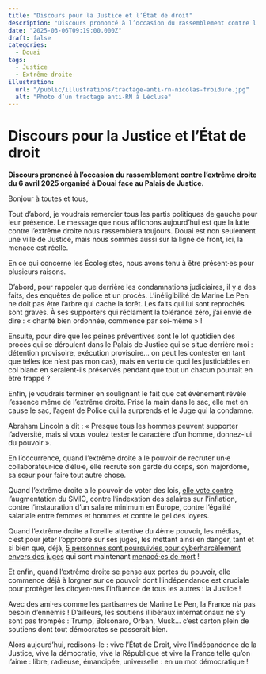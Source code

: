 ```yaml
---
title: "Discours pour la Justice et l’État de droit"
description: "Discours prononcé à l’occasion du rassemblement contre l’extrême droite du 6 avril 2025 organisé à Douai face au Palais de Justice."
date: "2025-03-06T09:19:00.000Z"
draft: false
categories:
  - Douai
tags:
  - Justice
  - Extrême droite
illustration:
  url: "/public/illustrations/tractage-anti-rn-nicolas-froidure.jpg"
  alt: "Photo d’un tractage anti-RN à Lécluse"
---
```


# Discours pour la Justice et l’État de droit

**Discours prononcé à l’occasion du rassemblement contre l’extrême droite du 6 avril 2025 organisé à Douai face au Palais de Justice.**

Bonjour à toutes et tous,

Tout d’abord, je voudrais remercier tous les partis politiques de gauche pour leur présence. Le message que nous affichons aujourd’hui est que la lutte contre l’extrême droite nous rassemblera toujours. Douai est non seulement une ville de Justice, mais nous sommes aussi sur la ligne de front, ici, la menace est réelle.

En ce qui concerne les Écologistes, nous avons tenu à être présent·es pour plusieurs raisons.

D’abord, pour rappeler que derrière les condamnations judiciaires, il y a des faits, des enquêtes de police et un procès. L’inéligibilité de Marine Le Pen ne doit pas être l’arbre qui cache la forêt. Les faits qui lui sont reprochés sont graves. À ses supporters qui réclament la tolérance zéro, j’ai envie de dire : « charité bien ordonnée, commence par soi-même » !

Ensuite, pour dire que les peines préventives sont le lot quotidien des procès qui se déroulent dans le Palais de Justice qui se situe derrière moi : détention provisoire, exécution provisoire… on peut les contester en tant que telles (ce n’est pas mon cas), mais en vertu de quoi les justiciables en col blanc en seraient-ils préservés pendant que tout un chacun pourrait en être frappé ?

Enfin, je voudrais terminer en soulignant le fait que cet évènement révèle l’essence même de l’extrême droite. Prise la main dans le sac, elle met en cause le sac, l’agent de Police qui la surprends et le Juge qui la condamne.

Abraham Lincoln a dit : « Presque tous les hommes peuvent supporter l’adversité, mais si vous voulez tester le caractère d’un homme, donnez-lui du pouvoir ».

En l’occurrence, quand l’extrême droite a le pouvoir de recruter un·e collaborateur·ice d’élu·e, elle recrute son garde du corps, son majordome, sa sœur pour faire tout autre chose.

Quand l’extrême droite a le pouvoir de voter des lois, [elle vote contre](https://www.mediapart.fr/journal/politique/260624/le-rn-n-est-pas-l-ami-des-travailleurs-la-preuve-par-ses-votes) l’augmentation du SMIC, contre l’indexation des salaires sur l’inflation, contre l’instauration d’un salaire minimum en Europe, contre l’égalité salariale entre femmes et hommes et contre le gel des loyers.

Quand l’extrême droite a l’oreille attentive du 4ème pouvoir, les médias, c’est pour jeter l’opprobre sur ses juges, les mettant ainsi en danger, tant et si bien que, déjà, [5 personnes sont poursuivies pour cyberharcèlement envers des juges](https://www.humanite.fr/politique/cyberharcelement/condamnation-de-marine-le-pen-cinq-auteurs-ont-ete-identifies-et-seront-poursuivis-pour-leurs-menaces-contre-deux-magistrats) qui sont maintenant [menacé·es de mort](https://www.francetvinfo.fr/replay-jt/france-2/20-heures/condamnation-de-marine-le-pen-les-trois-juges-cibles-d-insultes-et-de-menaces-de-mort_7164687.html) !

Et enfin, quand l’extrême droite se pense aux portes du pouvoir, elle commence déjà à lorgner sur ce pouvoir dont l’indépendance est cruciale pour protéger les citoyen·nes l’influence de tous les autres : la Justice !

Avec des ami·es comme les partisan·es de Marine Le Pen, la France n’a pas besoin d’ennemis ! D’ailleurs, les soutiens illibéraux internationaux ne s’y sont pas trompés : Trump, Bolsonaro, Orban, Musk... c’est carton plein de soutiens dont tout démocrates se passerait bien.

Alors aujourd’hui, redisons-le : vive l’État de Droit, vive l’indépandence de la Justice, vive la démocratie, vive la République et vive la France telle qu’on l’aime : libre, radieuse, émancipée, universelle : en un mot démocratique !
